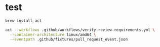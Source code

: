 # test

```bash
brew install act
```

```bash
act --workflows .github/workflows/verify-review-requirements.yml \
  --container-architecture linux/amd64 \
  --eventpath .github/fixtures/pull_request_event.json
```
